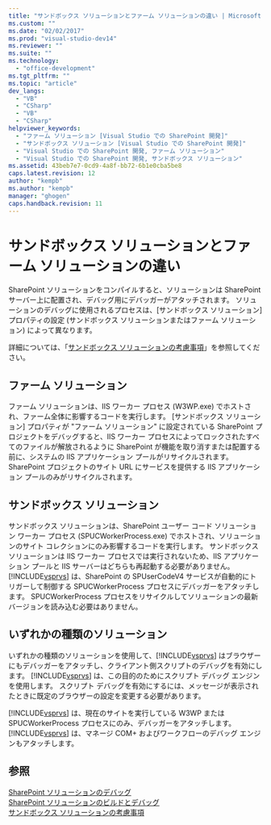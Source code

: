 ```yaml
---
title: "サンドボックス ソリューションとファーム ソリューションの違い | Microsoft Docs"
ms.custom: ""
ms.date: "02/02/2017"
ms.prod: "visual-studio-dev14"
ms.reviewer: ""
ms.suite: ""
ms.technology: 
  - "office-development"
ms.tgt_pltfrm: ""
ms.topic: "article"
dev_langs: 
  - "VB"
  - "CSharp"
  - "VB"
  - "CSharp"
helpviewer_keywords: 
  - "ファーム ソリューション [Visual Studio での SharePoint 開発]"
  - "サンドボックス ソリューション [Visual Studio での SharePoint 開発]"
  - "Visual Studio での SharePoint 開発, ファーム ソリューション"
  - "Visual Studio での SharePoint 開発, サンドボックス ソリューション"
ms.assetid: 43beb7e7-0cd9-4a8f-bb72-6b1e0cba5be8
caps.latest.revision: 12
author: "kempb"
ms.author: "kempb"
manager: "ghogen"
caps.handback.revision: 11
---
```

# サンドボックス ソリューションとファーム ソリューションの違い
  SharePoint ソリューションをコンパイルすると、ソリューションは SharePoint サーバー上に配置され、デバッグ用にデバッガーがアタッチされます。  ソリューションのデバッグに使用されるプロセスは、\[サンドボックス ソリューション\] プロパティの設定 \(サンドボックス ソリューションまたはファーム ソリューション\) によって異なります。  
  
 詳細については、「[サンドボックス ソリューションの考慮事項](../sharepoint/sandboxed-solution-considerations.md)」を参照してください。  
  
## ファーム ソリューション  
 ファーム ソリューションは、IIS ワーカー プロセス \(W3WP.exe\) でホストされ、ファーム全体に影響するコードを実行します。  \[サンドボックス ソリューション\] プロパティが "ファーム ソリューション" に設定されている SharePoint プロジェクトをデバッグすると、IIS ワーカー プロセスによってロックされたすべてのファイルが解放されるように SharePoint が機能を取り消すまたは配置する前に、システムの IIS アプリケーション プールがリサイクルされます。  SharePoint プロジェクトのサイト URL にサービスを提供する IIS アプリケーション プールのみがリサイクルされます。  
  
## サンドボックス ソリューション  
 サンドボックス ソリューションは、SharePoint ユーザー コード ソリューション ワーカー プロセス \(SPUCWorkerProcess.exe\) でホストされ、ソリューションのサイト コレクションにのみ影響するコードを実行します。  サンドボックス ソリューションは IIS ワーカー プロセスでは実行されないため、IIS アプリケーション プールと IIS サーバーはどちらも再起動する必要がありません。  [!INCLUDE[vsprvs](../sharepoint/includes/vsprvs-md.md)] は、SharePoint の SPUserCodeV4 サービスが自動的にトリガーして制御する SPUCWorkerProcess プロセスにデバッガーをアタッチします。  SPUCWorkerProcess プロセスをリサイクルしてソリューションの最新バージョンを読み込む必要はありません。  
  
## いずれかの種類のソリューション  
 いずれかの種類のソリューションを使用して、[!INCLUDE[vsprvs](../sharepoint/includes/vsprvs-md.md)] はブラウザーにもデバッガーをアタッチし、クライアント側スクリプトのデバッグを有効にします。  [!INCLUDE[vsprvs](../sharepoint/includes/vsprvs-md.md)] は、この目的のためにスクリプト デバッグ エンジンを使用します。  スクリプト デバッグを有効にするには、メッセージが表示されたときに既定のブラウザーの設定を変更する必要があります。  
  
 [!INCLUDE[vsprvs](../sharepoint/includes/vsprvs-md.md)] は、現在のサイトを実行している W3WP または SPUCWorkerProcess プロセスにのみ、デバッガーをアタッチします。  [!INCLUDE[vsprvs](../sharepoint/includes/vsprvs-md.md)] は、マネージ COM\+ およびワークフローのデバッグ エンジンもアタッチします。  
  
## 参照  
 [SharePoint ソリューションのデバッグ](../sharepoint/debugging-sharepoint-solutions.md)   
 [SharePoint ソリューションのビルドとデバッグ](../sharepoint/building-and-debugging-sharepoint-solutions.md)   
 [サンドボックス ソリューションの考慮事項](../sharepoint/sandboxed-solution-considerations.md)  
  
  